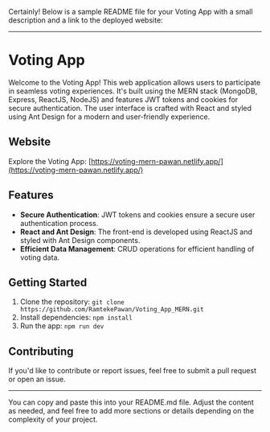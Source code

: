 Certainly! Below is a sample README file for your Voting App with a small description and a link to the deployed website:

---

# Voting App

Welcome to the Voting App! This web application allows users to participate in seamless voting experiences. It's built using the MERN stack (MongoDB, Express, ReactJS, NodeJS) and features JWT tokens and cookies for secure authentication. The user interface is crafted with React and styled using Ant Design for a modern and user-friendly experience.

## Website
Explore the Voting App: [https://voting-mern-pawan.netlify.app/](https://voting-mern-pawan.netlify.app/)

## Features
- **Secure Authentication**: JWT tokens and cookies ensure a secure user authentication process.
- **React and Ant Design**: The front-end is developed using ReactJS and styled with Ant Design components.
- **Efficient Data Management**: CRUD operations for efficient handling of voting data.

## Getting Started
1. Clone the repository: `git clone https://github.com/RamtekePawan/Voting_App_MERN.git`
2. Install dependencies: `npm install`
3. Run the app: `npm run dev`

## Contributing
If you'd like to contribute or report issues, feel free to submit a pull request or open an issue.

---

You can copy and paste this into your README.md file. Adjust the content as needed, and feel free to add more sections or details depending on the complexity of your project.
